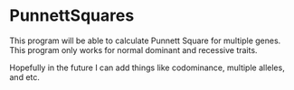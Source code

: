 # PunnettSquares
This program will be able to calculate Punnett Square for multiple genes. This program only works for normal dominant and recessive traits.
  
Hopefully in the future I can add things like codominance, multiple alleles, and etc.
